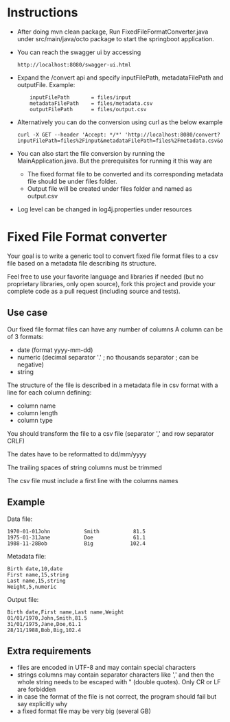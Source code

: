# Instructions

* After doing  mvn clean package, Run FixedFileFormatConverter.java under src/main/java/octo package to start the springboot application.
* You can reach the swagger ui by accessing 
  ```
  http://localhost:8080/swagger-ui.html
  ```
* Expand the /convert api and specify inputFilePath, metadataFilePath and outputFile.
Example:

    ```
        inputFilePath       = files/input
        metadataFilePath    = files/metadata.csv
        outputFilePath      = files/output.csv
    ```
* Alternatively you can do the conversion using curl as the below example
  ```
  curl -X GET --header 'Accept: */*' 'http://localhost:8080/convert?inputFilePath=files%2Finput&metadataFilePath=files%2Fmetadata.csv&outputFilePath=files%2Foutput.csv'
  ````
* You can also start the file conversion by running the MainApplication.java. But the prerequisites for running it this way are
   * The fixed format file to be converted and its corresponding metadata file should be under files folder.
   * Output file will be created under files folder and named as output.csv
* Log level can be changed in log4j.properties under resources

# Fixed File Format converter

Your goal is to write a generic tool to convert fixed file format files to a csv file based on a metadata file describing its structure.

Feel free to use your favorite language and libraries if needed (but no proprietary libraries, only open source), fork this project and provide your complete code as a pull request (including source and tests).

## Use case

Our fixed file format files can have any number of columns
A column can be of 3 formats:
* date (format yyyy-mm-dd)
* numeric (decimal separator '.' ; no thousands separator ; can be negative)
* string

The structure of the file is described in a metadata file in csv format with a line for each column defining:
* column name
* column length
* column type

You should transform the file to a csv file (separator ',' and row separator CRLF)

The dates have to be reformatted to dd/mm/yyyy

The trailing spaces of string columns must be trimmed

The csv file must include a first line with the columns names

## Example

Data file:
```
1970-01-01John           Smith           81.5
1975-01-31Jane           Doe             61.1
1988-11-28Bob            Big            102.4
```

Metadata file:
```
Birth date,10,date
First name,15,string
Last name,15,string
Weight,5,numeric
```

Output file:
```
Birth date,First name,Last name,Weight
01/01/1970,John,Smith,81.5
31/01/1975,Jane,Doe,61.1
28/11/1988,Bob,Big,102.4
```

## Extra requirements
* files are encoded in UTF-8 and may contain special characters
* strings columns may contain separator characters like ',' and then the whole string needs to be escaped with " (double quotes). Only CR or LF are forbidden
* in case the format of the file is not correct, the program should fail but say explicitly why
* a fixed format file may be very big (several GB)

